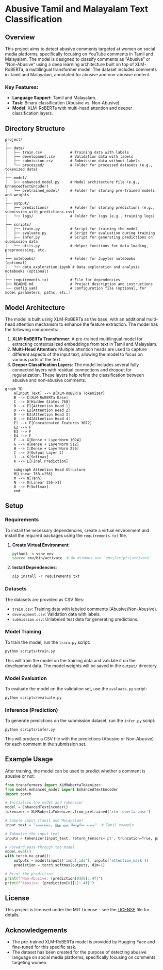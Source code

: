 # Abusive Tamil and Malayalam Text Classification

## Overview

This project aims to detect abusive comments targeted at women on social media platforms, specifically focusing on YouTube comments in Tamil and Malayalam. The model is designed to classify comments as "Abusive" or "Non-Abusive" using a deep learning architecture built on top of XLM-RoBERTa, a multilingual transformer model. The dataset includes comments in Tamil and Malayalam, annotated for abusive and non-abusive content.

### Key Features:
- **Language Support**: Tamil and Malayalam.
- **Task**: Binary classification (Abusive vs. Non-Abusive).
- **Model**: XLM-RoBERTa with multi-head attention and deeper classification layers.

## Directory Structure

```
project/
│
├── data/
│   ├── train.csv             # Training data with labels
│   ├── development.csv       # Validation data with labels
│   ├── submission.csv        # Submission data without labels
│   └── processed/            # Folder for processed datasets (e.g., tokenized data)
│
├── model/
│   ├── enhanced_model.py     # Model architecture file (e.g., EnhancedTextEncoder)
│   └── pretrained_model/     # Folder for storing pre-trained models and weights
│
├── output/
│   ├── predictions/          # Folder for storing predictions (e.g., submission_with_predictions.csv)
│   └── logs/                 # Folder for logs (e.g., training logs)
│
├── scripts/
│   ├── train.py              # Script for training the model
│   ├── evaluate.py           # Script for evaluation during training
│   ├── infer.py              # Script for generating predictions on submission data
│   └── utils.py              # Helper functions for data loading, preprocessing, etc.
│
├── notebooks/                # Folder for Jupyter notebooks (optional)
│   └── data_exploration.ipynb # Data exploration and analysis notebooks (optional)
│
├── requirements.txt          # File for dependencies
├── README.md                 # Project description and instructions
└── config.yaml               # Configuration file (optional, for model parameters, paths, etc.)
```

## Model Architecture

The model is built using XLM-RoBERTa as the base, with an additional multi-head attention mechanism to enhance the feature extraction. The model has the following components:

1. **XLM-RoBERTa Transformer**: A pre-trained multilingual model for extracting contextualized embeddings from text in Tamil and Malayalam.
2. **Multi-Head Attention**: Multiple attention heads are used to capture different aspects of the input text, allowing the model to focus on various parts of the text.
3. **Deeper Classification Layers**: The model includes several fully connected layers with residual connections and dropout for regularization. These layers help refine the classification between abusive and non-abusive comments.

```mermaid
graph TD
    A[Input Text] --> B[XLM-RoBERTa Tokenizer]
    B --> C[XLM-RoBERTa Base]
    C --> D[Hidden States 768]
    D --> E1[Attention Head 1]
    D --> E2[Attention Head 2]
    D --> E3[Attention Head 3]
    D --> E4[Attention Head 4]
    E1 --> F[Concatenated Features 3072]
    E2 --> F
    E3 --> F
    E4 --> F
    F --> G[Dense + LayerNorm 1024]
    G --> H[Dense + LayerNorm 512]
    H --> I[Dense + LayerNorm 256]
    I --> J[Output Layer 2]
    J --> K[Softmax]
    K --> L[Final Prediction]

    subgraph Attention Head Structure
    M[Linear 768->256]
    M --> N[Tanh]
    N --> O[Linear 256->1]
    O --> P[Softmax]
    end
```

## Setup

### Requirements

To install the necessary dependencies, create a virtual environment and install the required packages using the `requirements.txt` file.

1. **Create Virtual Environment**:
   ```bash
   python3 -m venv env
   source env/bin/activate  # On Windows use `env\Scripts\activate`
   ```

2. **Install Dependencies**:
   ```bash
   pip install -r requirements.txt
   ```

### Datasets

The datasets are provided as CSV files:
- `train.csv`: Training data with labeled comments (Abusive/Non-Abusive).
- `development.csv`: Validation data with labels.
- `submission.csv`: Unlabeled test data for generating predictions.

### Model Training

To train the model, run the `train.py` script:

```bash
python scripts/train.py
```

This will train the model on the training data and validate it on the development data. The model weights will be saved in the `output/` directory.

### Model Evaluation

To evaluate the model on the validation set, use the `evaluate.py` script:

```bash
python scripts/evaluate.py
```

### Inference (Prediction)

To generate predictions on the submission dataset, run the `infer.py` script:

```bash
python scripts/infer.py
```

This will produce a CSV file with the predictions (Abusive or Non-Abusive) for each comment in the submission set.

## Example Usage

After training, the model can be used to predict whether a comment is abusive or not:

```python
from transformers import XLMRobertaTokenizer
from model.enhanced_model import EnhancedTextEncoder
import torch

# Initialize the model and tokenizer
model = EnhancedTextEncoder()
tokenizer = XLMRobertaTokenizer.from_pretrained('xlm-roberta-base')

# Sample input (Tamil and Malayalam)
input_text = "வணக்கம், இது ஒரு சோதனை உரை"  # Tamil example

# Tokenize the input text
inputs = tokenizer(input_text, return_tensors='pt', truncation=True, padding=True, max_length=128)

# Forward pass through the model
model.eval()
with torch.no_grad():
    outputs = model(inputs['input_ids'], inputs['attention_mask'])
    prediction = torch.softmax(outputs, dim=1)

# Print the prediction
print(f"Non-Abusive: {prediction[0][0]:.4f}")
print(f"Abusive: {prediction[0][1]:.4f}")
```

## License

This project is licensed under the MIT License - see the [LICENSE](LICENSE) file for details.

## Acknowledgements

- The pre-trained XLM-RoBERTa model is provided by Hugging Face and fine-tuned for this specific task.
- The dataset has been created for the purpose of detecting abusive language on social media platforms, specifically focusing on comments targeting women.
